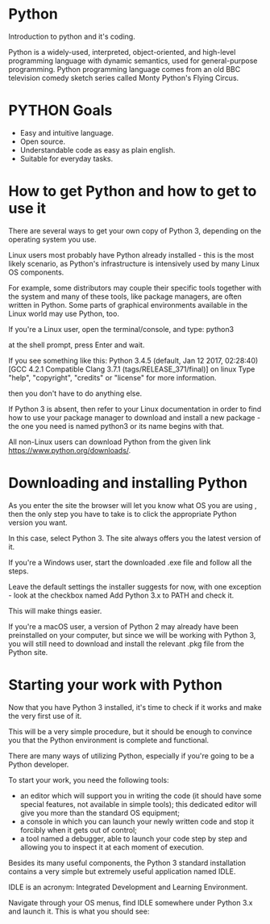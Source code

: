 # Python
Introduction to python and it's coding.

Python is a widely-used, interpreted, object-oriented, and high-level programming language with dynamic semantics, used for general-purpose programming. Python programming language comes from an old BBC television comedy sketch series called Monty Python's Flying Circus.

# PYTHON Goals
- Easy and intuitive language.
- Open source.
- Understandable code as easy as plain english.
- Suitable for everyday tasks.
 
 # How to get Python and how to get to use it
 
There are several ways to get your own copy of Python 3, depending on the operating system you use.

Linux users most probably have Python already installed - this is the most likely scenario, as Python's infrastructure is intensively used by many Linux OS components.

For example, some distributors may couple their specific tools together with the system and many of these tools, like package managers, are often written in Python. Some parts of graphical environments available in the Linux world may use Python, too.

If you're a Linux user, open the terminal/console, and type:
python3

at the shell prompt, press Enter and wait.

If you see something like this:
Python 3.4.5 (default, Jan 12 2017, 02:28:40)
[GCC 4.2.1 Compatible Clang 3.7.1 (tags/RELEASE_371/final)] on linux
Type "help", "copyright", "credits" or "license" for more information.
>>>

then you don't have to do anything else.

If Python 3 is absent, then refer to your Linux documentation in order to find how to use your package manager to download and install a new package - the one you need is named python3 or its name begins with that.

All non-Linux users can  download Python from the given link https://www.python.org/downloads/.

# Downloading and installing Python

As you enter the site the browser will let you know what OS you are using , then the only step you have to take is to click the appropriate Python version you want.

In this case, select Python 3. The site always offers you the latest version of it.

If you're a Windows user, start the downloaded .exe file and follow all the steps.

Leave the default settings the installer suggests for now, with one exception - look at the checkbox named Add Python 3.x to PATH and check it.

This will make things easier.

If you're a macOS user, a version of Python 2 may already have been preinstalled on your computer, but since we will be working with Python 3, you will still need to download and install the relevant .pkg file from the Python site.

# Starting your work with Python

Now that you have Python 3 installed, it's time to check if it works and make the very first use of it.

This will be a very simple procedure, but it should be enough to convince you that the Python environment is complete and functional.

There are many ways of utilizing Python, especially if you're going to be a Python developer.

To start your work, you need the following tools:

  - an editor which will support you in writing the code (it should have some special features, not available in simple tools); this dedicated editor will give you more than the standard OS equipment;
  - a console in which you can launch your newly written code and stop it forcibly when it gets out of control;
  - a tool named a debugger, able to launch your code step by step and allowing you to inspect it at each moment of execution.

Besides its many useful components, the Python 3 standard installation contains a very simple but extremely useful application named IDLE.

IDLE is an acronym: Integrated Development and Learning Environment.

Navigate through your OS menus, find IDLE somewhere under Python 3.x and launch it. This is what you should see:



